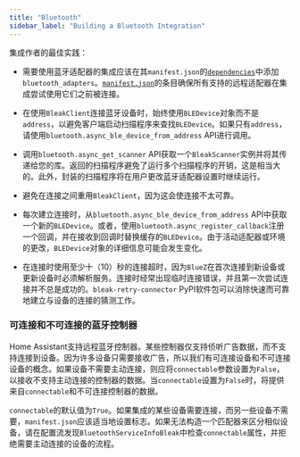 ```yaml
---
title: "Bluetooth"
sidebar_label: "Building a Bluetooth Integration"
---
```


集成作者的最佳实践：

- 需要使用蓝牙适配器的集成应该在其`manifest.json`的[`dependencies`](creating_integration_manifest#dependencies)中添加`bluetooth_adapters`。[`manifest.json`](creating_integration_manifest)的条目确保所有支持的远程适配器在集成尝试使用它们之前被连接。

- 在使用`BleakClient`连接蓝牙设备时，始终使用`BLEDevice`对象而不是`address`，以避免客户端启动扫描程序来查找`BLEDevice`。如果只有`address`，请使用`bluetooth.async_ble_device_from_address` API进行调用。

- 调用`bluetooth.async_get_scanner` API获取一个`BleakScanner`实例并将其传递给您的库。返回的扫描程序避免了运行多个扫描程序的开销，这是相当大的。此外，封装的扫描程序将在用户更改蓝牙适配器设置时继续运行。

- 避免在连接之间重用`BleakClient`，因为这会使连接不太可靠。

- 每次建立连接时，从`bluetooth.async_ble_device_from_address` API中获取一个新的`BLEDevice`。或者，使用`bluetooth.async_register_callback`注册一个回调，并在接收到回调时替换缓存的`BLEDevice`。由于活动适配器或环境的更改，`BLEDevice`对象的详细信息可能会发生变化。

- 在连接时使用至少十（10）秒的连接超时，因为`BlueZ`在首次连接到新设备或更新设备时必须解析服务。连接时经常出现临时连接错误，并且第一次尝试连接并不总是成功的。`bleak-retry-connector` PyPI软件包可以消除快速而可靠地建立与设备的连接的猜测工作。

### 可连接和不可连接的蓝牙控制器

Home Assistant支持远程蓝牙控制器。某些控制器仅支持侦听广告数据，而不支持连接到设备。因为许多设备只需要接收广告，所以我们有可连接设备和不可连接设备的概念。如果设备不需要主动连接，则应将`connectable`参数设置为`False`，以接收不支持主动连接的控制器的数据。当`connectable`设置为`False`时，将提供来自`connectable`和不可连接控制器的数据。

`connectable`的默认值为`True`。如果集成的某些设备需要连接，而另一些设备不需要，`manifest.json`应该适当地设置标志。如果无法构造一个匹配器来区分相似设备，请在配置流发现`BluetoothServiceInfoBleak`中检查`connectable`属性，并拒绝需要主动连接的设备的流程。